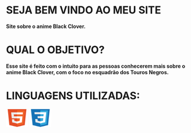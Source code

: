 # SEJA BEM VINDO AO MEU SITE
**Site sobre o anime Black Clover.**

# QUAL O OBJETIVO?
**Esse site é feito com o intuito para as pessoas conhecerem
    mais sobre o anime Black Clover, com o foco no esquadrão dos Touros Negros.**

# LINGUAGENS UTILIZADAS:</h2>
<div>
  <img align="center" alt="HTML" height="50" width="60" src="https://raw.githubusercontent.com/devicons/devicon/master/icons/html5/html5-original.svg">
  <img align="center" alt="CSS" height="50" width="60" src="https://raw.githubusercontent.com/devicons/devicon/master/icons/css3/css3-original.svg">
</div>
